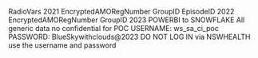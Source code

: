RadioVars
2021 EncryptedAMORegNumber GroupID EpisodeID
2022 EncryptedAMORegNumber GroupID
2023
POWERBI to SNOWFLAKE
All generic data no confidential
for POC
USERNAME: ws_sa_ci_poc
PASSWORD: BlueSkywithclouds@2023
DO NOT LOG IN via NSWHEALTH use the username and password
